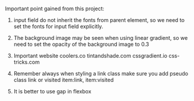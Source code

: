 Important point gained from this project:

1. input field do not inherit the fonts from parent element, so we need to set the fonts for input field explicitly.
2. The background image may be seen when using linear gradient, so we need to set the opacity of the background image to 0.3
3. Important website 
    coolers.co
    tintandshade.com
    cssgradient.io
    css-tricks.com

4. Remember always when styling a link class make sure you add pseudo class link or visited
      item:link, item:visited
5. It is better to use gap in flexbox